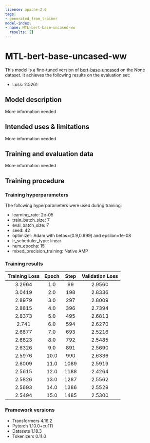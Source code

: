 ```yaml
---
license: apache-2.0
tags:
- generated_from_trainer
model-index:
- name: MTL-bert-base-uncased-ww
  results: []
---
```


<!-- This model card has been generated automatically according to the information the Trainer had access to. You
should probably proofread and complete it, then remove this comment. -->

# MTL-bert-base-uncased-ww

This model is a fine-tuned version of [bert-base-uncased](https://huggingface.co/bert-base-uncased) on the None dataset.
It achieves the following results on the evaluation set:
- Loss: 2.5261

## Model description

More information needed

## Intended uses & limitations

More information needed

## Training and evaluation data

More information needed

## Training procedure

### Training hyperparameters

The following hyperparameters were used during training:
- learning_rate: 2e-05
- train_batch_size: 7
- eval_batch_size: 7
- seed: 42
- optimizer: Adam with betas=(0.9,0.999) and epsilon=1e-08
- lr_scheduler_type: linear
- num_epochs: 15
- mixed_precision_training: Native AMP

### Training results

| Training Loss | Epoch | Step | Validation Loss |
|:-------------:|:-----:|:----:|:---------------:|
| 3.2964        | 1.0   | 99   | 2.9560          |
| 3.0419        | 2.0   | 198  | 2.8336          |
| 2.8979        | 3.0   | 297  | 2.8009          |
| 2.8815        | 4.0   | 396  | 2.7394          |
| 2.8373        | 5.0   | 495  | 2.6813          |
| 2.741         | 6.0   | 594  | 2.6270          |
| 2.6877        | 7.0   | 693  | 2.5216          |
| 2.6823        | 8.0   | 792  | 2.5485          |
| 2.6326        | 9.0   | 891  | 2.5690          |
| 2.5976        | 10.0  | 990  | 2.6336          |
| 2.6009        | 11.0  | 1089 | 2.5919          |
| 2.5615        | 12.0  | 1188 | 2.4264          |
| 2.5826        | 13.0  | 1287 | 2.5562          |
| 2.5693        | 14.0  | 1386 | 2.5529          |
| 2.5494        | 15.0  | 1485 | 2.5300          |


### Framework versions

- Transformers 4.16.2
- Pytorch 1.10.0+cu111
- Datasets 1.18.3
- Tokenizers 0.11.0
